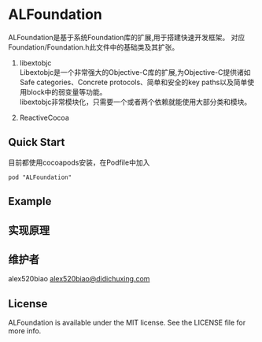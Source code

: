 # ALFoundation

ALFoundation是基于系统Foundation库的扩展,用于搭建快速开发框架。
对应Foundation/Foundation.h此文件中的基础类及其扩张。

1. libextobjc    
Libextobjc是一个非常强大的Objective-C库的扩展,为Objective-C提供诸如Safe categories、Concrete protocols、简单和安全的key paths以及简单使用block中的弱变量等功能。   
libextobjc非常模块化，只需要一个或者两个依赖就能使用大部分类和模块。

2. ReactiveCocoa 



## Quick Start

目前都使用cocoapods安装，在Podfile中加入

```
pod "ALFoundation" 
```

## Example


## 实现原理


## 维护者

alex520biao <alex520biao@didichuxing.com>

## License

ALFoundation is available under the MIT license. See the LICENSE file for more info.
